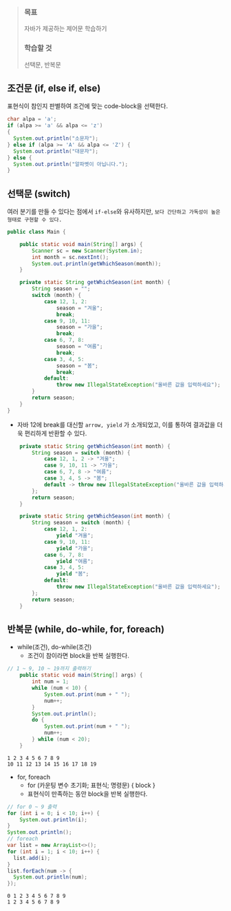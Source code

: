 > ### 목표
>
> 자바가 제공하는 제어문 학습하기
>
> ### 학습할 것
>
> 선택문, 반복문

## 조건문 (if, else if, else)

표현식이 참인지 판별하여 조건에 맞는 code-block을 선택한다.

```java
char alpa = 'a';
if (alpa >= 'a' && alpa <= 'z') 
{
  System.out.println("소문자");
} else if (alpa >= 'A' && alpa <= 'Z') {
  System.out.println("대문자");
} else {
  System.out.println("알파벳이 아닙니다.");
}
```



## 선택문 (switch)

여러 분기를 만들 수 있다는 점에서 `if-else`와 유사하지만, `보다 간단하고 가독성이 높은 형태로 구현할 수 있다.`

```java
public class Main {

    public static void main(String[] args) {
        Scanner sc = new Scanner(System.in);
        int month = sc.nextInt();
        System.out.println(getWhichSeason(month));
    }

    private static String getWhichSeason(int month) {
        String season = "";
        switch (month) {
            case 12, 1, 2:
                season = "겨울";
                break;
            case 9, 10, 11:
                season = "가을";
                break;
            case 6, 7, 8:
                season = "여름";
                break;
            case 3, 4, 5:
                season = "봄";
                break;
            default:
                throw new IllegalStateException("올바른 값을 입력하세요");
        }
        return season;
    }
}
```



- 자바 12에 break를 대신할 `arrow, yield` 가 소개되었고, 이를 통하여 결과값을 더욱 편리하게 반환할 수 있다.

```java
    private static String getWhichSeason(int month) {
        String season = switch (month) {
            case 12, 1, 2 -> "겨울";
            case 9, 10, 11 -> "가을";
            case 6, 7, 8 -> "여름";
            case 3, 4, 5 -> "봄";
            default -> throw new IllegalStateException("올바른 값을 입력하세요");
        };
        return season;
    }
```



```java
    private static String getWhichSeason(int month) {
        String season = switch (month) {
            case 12, 1, 2:
                yield "겨울";
            case 9, 10, 11:
                yield "가을";
            case 6, 7, 8:
                yield "여름";
            case 3, 4, 5:
                yield "봄";
            default:
                throw new IllegalStateException("올바른 값을 입력하세요");
        };
        return season;
    }
```





## 반복문 (while, do-while, for, foreach)

- while(조건), do-while(조건)
  - 조건이 참이라면 block을 반복 실행한다.

```java
// 1 ~ 9, 10 ~ 19까지 출력하기
	public static void main(String[] args) {
        int num = 1;
        while (num < 10) {
            System.out.print(num + " ");
            num++;
        }
        System.out.println();
        do {
            System.out.print(num + " ");
            num++;
        } while (num < 20);
    }
```

```
1 2 3 4 5 6 7 8 9 
10 11 12 13 14 15 16 17 18 19
```

- for, foreach
  - for (카운팅 변수 초기화; 표현식; 명령문) { block }
  - 표현식이 만족하는 동안 block을 반복 실행한다.

```java
// for 0 ~ 9 출력
for (int i = 0; i < 10; i++) {
    System.out.println(i);
}
System.out.println();
// foreach
var list = new ArrayList<>();
for (int i = 1; i < 10; i++) {
  list.add(i);
}
list.forEach(num -> {
  System.out.println(num);
});
```

```
0 1 2 3 4 5 6 7 8 9 
1 2 3 4 5 6 7 8 9
```

